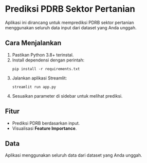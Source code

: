 
# Prediksi PDRB Sektor Pertanian

Aplikasi ini dirancang untuk memprediksi PDRB sektor pertanian menggunakan seluruh data input dari dataset yang Anda unggah.

## Cara Menjalankan
1. Pastikan Python 3.8+ terinstal.
2. Install dependensi dengan perintah:
   ```
   pip install -r requirements.txt
   ```
3. Jalankan aplikasi Streamlit:
   ```
   streamlit run app.py
   ```
4. Sesuaikan parameter di sidebar untuk melihat prediksi.

## Fitur
- Prediksi PDRB berdasarkan input.
- Visualisasi **Feature Importance**.

## Data
Aplikasi menggunakan seluruh data dari dataset yang Anda unggah.
